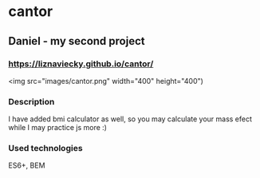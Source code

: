# cantor
## Daniel - my second project
### https://liznaviecky.github.io/cantor/
<img src="images/cantor.png" width="400" height="400")
<h3> Description </h3> 
I have added bmi calculator as well, so you may calculate your mass efect while I may practice js more :) 
<h3> Used technologies </h3>
ES6+, BEM

